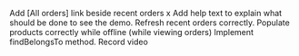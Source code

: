 Add [All orders] link beside recent orders
x Add help text to explain what should be done to see the demo.
Refresh recent orders correctly.
Populate products correctly while offline (while viewing orders)
  Implement findBelongsTo method.
Record video
